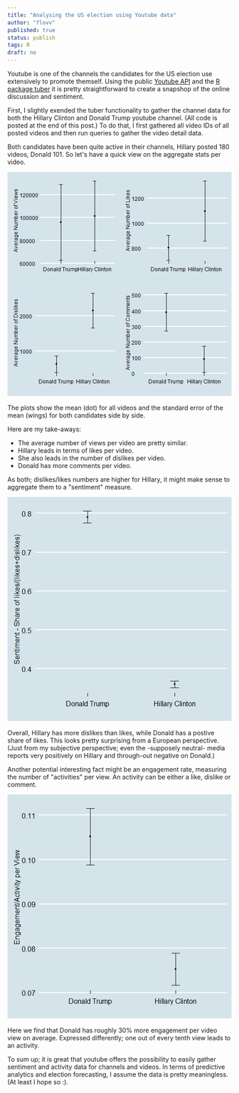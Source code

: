 ```yaml
---
title: "Analysing the US election using Youtube data"
author: "flovv"
published: true
status: publish
tags: R
draft: no
---
```


Youtube is one of the channels the candidates for the US election use extensively to promote themself.
Using the public [Youtube API](https://developers.google.com/youtube/v3/docs/standard_parameters) and the [R package tuber](https://cran.r-project.org/web/packages/tuber/tuber.pdf) it is pretty straightforward to create a snapshop of the online discussion and sentiment.


First, I slightly exended the tuber functionality to gather the channel data for both the Hillary Clinton and Donald Trump youtube channel. (All code is posted at the end of this post.)
To do that, I first gathered all video IDs of all posted videos and then run queries to gather the video detail data. 
 
Both candidates have been quite active in their channels, Hillary posted 180 videos, Donald 101. So let's have a quick view on the aggregate stats per video. 
 
![plot of chunk unnamed-chunk-2](/figures/post11/unnamed-chunk-2-1.png)
 
The plots show the mean (dot) for all videos and the standard error of the mean (wings) for both candidates side by side.
 
Here are my take-aways:
* The average number of views per video are pretty similar.
* Hillary leads in terms of likes per video.
* She also leads in the number of dislikes per video.
* Donald has more comments per video.
 
As both; dislikes/likes numbers are higher for Hillary, it might make sense to aggregate them to a "sentiment" measure.
 
![plot of chunk unnamed-chunk-3](/figures/post11/unnamed-chunk-3-1.png)
 
Overall, Hillary has more dislikes than likes, while Donald has a postive share of likes. This looks pretty surprising from a European perspective. (Just from my subjective perspective; even the -supposely neutral- media reports very positively on Hillary and through-out negative on Donald.)
 
Another potential interesting fact might be an engagement rate, measuring the number of "activities" per view. An activity can be either a like, dislike or comment.
 
![plot of chunk unnamed-chunk-4](/figures/post11/unnamed-chunk-4-1.png)
 
Here we find that Donald has roughly 30% more engagement per video view on average. Expressed differently; one out of every tenth view leads to an activity.
 
To sum up; it is great that youtube offers the possibility to easily gather sentiment and activity data for channels and videos. In terms of predictive analytics and election forecasting, I assume the data is pretty meaningless. (At least I hope so :).
 
 <script src="https://gist.github.com/flovv/78f12ce7f534e3c6c2c70f96adab5842.js"></script>
 
 
